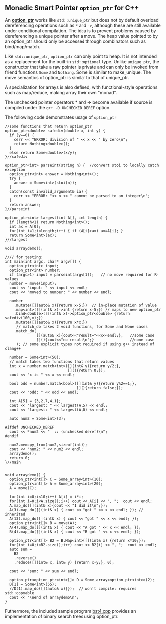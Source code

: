 ## Monadic Smart Pointer **`option_ptr`** for C++

An **[option_ptr](https://github.com/chuckcscccl/option_ptr/blob/main/option_ptr.cpp)** works like `std::unique_ptr` but does not by default overload
dereferencing operations such as `*` and `->`, although these are still
available under conditional compilation.  The idea is to prevent
problems caused by dereferencing a unique pointer after a move.  The
heap value pointed to by an option_ptr should only be accessed through
combinators such as bind/map/match.

Like `std::unique_ptr`, `option_ptr` can only point to heap.  It is
not intended as a replacement for the built-in `std::optional` type.
Unlike `unique_ptr`, the constructor that take a raw pointer is
private and can only be invoked from friend functions `Some` and
`Nothing`.  Some is similar to make_unique.  The move semantics of
option_ptr is similar to that of unique_ptr.

A specialization for arrays is also defined, with functional-style
operations such as map/reduce, making array their own "monad".

The unchecked pointer operators * and -> become available if source
is compiled under the `g++ -D UNCHECKED_DEREF` option.

The following code demonstrates usage of `option_ptr`

```
//some functions that return option_ptr
option_ptr<double> safediv(double x, int y) {
  if (y==0) {
    cerr << "ERROR: division of " << x << " by zero\n";
    return Nothing<double>();
  }
  else return Some<double>(x/y);
}//safediv

option_ptr<int> parseint(string n) {  //convert stoi to locally catch exception
  option_ptr<int> answer = Nothing<int>();
  try {
    answer = Some<int>(stoi(n));
  }
  catch(const invalid_argument& ia) {
    cerr << "ERROR: "<< n << " cannot be parsed to an integer\n";
  }
  return answer;
}//parseint

option_ptr<int> largest(int A[], int length) {
  if (length<1) return Nothing<int>();
  int ax = A[0];
  for(int i=1;i<length;i++) { if (A[i]>ax) ax=A[i]; }
  return Some<int>(ax);
}//largest

void arraydemo();

//// for testing:
int main(int argc, char* argv[]) {
  option_ptr<int> input;
  option_ptr<int> number;
  if (argc>1) input = parseint(argv[1]);   // no move required for R-values
  number = move(input);
  cout << "input: " << input << endl;
  cout << "moved to number: " << number << endl;
  
  number
    .mutate([](auto& x){return x-5;})  // in-place mutation of value
    .map<int>([](int& x)->int {return x-5;}) // maps to new option_ptr
    .bind<double>([](int& x)->option_ptr<double> {return safediv(100,x);})
    .mutate([](auto& x){return x*x;})
     // match_do takes 2 void functions, for Some and None cases    
    .match_do(  
              [](auto& x){cout<<"result="<<x<<endl;},   //some case
              [](){cout<<"no result\n";}                //none case
     ); // some explicit types not required if using g++ instead of clang++

  number = Some<int>(50);
  // match takes two functions that return values
  int x = number.match<int>([](int& y){return y/2;},
                            [](){return 0;});
  cout << "x is " << x << endl;

  bool odd = number.match<bool>([](int& y){return y%2==1;},
                                [](){return false;});
  cout << "odd: " << odd << endl;
  
  int A[5] = {3,2,7,4,1};
  cout << "largest: " << largest(A,5) << endl;
  cout << "largest: " << largest(A,0) << endl;

  auto num2 = Some<int>(3);

#ifdef UNCHECKED_DEREF
  cout << *num2 << "  :: (unchecked deref)\n";
#endif
  
  num2.memcpy_from(num2,sizeof(int));
  cout << "num2: " << num2 << endl;
  arraydemo();
  return 0;
}//main


void arraydemo() {
  option_ptr<int[]> C = Some_array<int>(10);
  option_ptr<int[]> A = Some_array<int>(20);
  A = move(C);

  for(int i=0;i<10;i++) A[i] = i*i;
  for(int i=0;i<A.size();i++) cout << A[i] << ", ";  cout << endl;
  A.map_do([](int& x){cout << "I did it\n";});
  A(3).map_do([](int& x) { cout << "got " << x << endl; }); // inherited
  A(13).map_do([](int& x) { cout << "got " << x << endl; });
  option_ptr<int[]> B = move(A);
  A(4).map_do([](int& x) { cout << "A got " << x << endl; });
  B(4).map_do([](int& x) { cout << "B got " << x << endl; });

  option_ptr<int[]> B2 = B.Map<int>([](int& x) {return x*10;});
  for(int i=0;i<B2.size();i++) cout << B2[i] << ", ";  cout << endl;
  auto sum =
    B2
    .reverse()
    .reduce([](int& x, int& y) {return x-y;}, 0);
    
  cout << "sum: " << sum << endl;

  option_ptr<option_ptr<int>[]> D = Some_array<option_ptr<int>>(2);
  D[1] = Some<int>(55);
  //D(1).map_do([](auto& x){});  // won't compile: requires std::copyable
  cout << "\nend of arraydemo\n";
}
```


Futhermore, the included sample program [bst4.cpp](https://github.com/chuckcscccl/option_ptr/blob/main/bst4.cpp) provides an implementation of
binary search trees using option_ptr.
